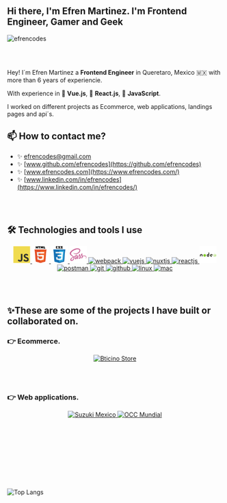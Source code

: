 ## Hi there, I'm Efren Martinez. I'm Frontend Engineer, Gamer and Geek

<p>
    <img
        src="https://res.cloudinary.com/efrencodes/image/upload/v1656648544/efrenmartinez.dev/github-header_mf6h8r.jpg"
        alt="efrencodes"
        width="100%"
        height="300"
    />
</p>

<br>
<br>

Hey! I´m Efren Martinez a **Frontend Engineer** in Queretaro, Mexico 🇲🇽 with more than 6 years of experiencie.

With experience in 💚 **Vue.js**, 💙 **React.js**, 💛 **JavaScript**.

I worked on different projects as Ecommerce, web applications, landings pages and api´s.

## 📫 How to contact me?

- ✨ [efrencodes@gmail.com](mailto:efrencodes@gmail.com)
- ✨ [www.github.com/efrencodes](https://github.com/efrencodes)
- ✨ [www.efrencodes.com](https://www.efrencodes.com/)
- ✨ [www.linkedin.com/in/efrencodes](https://www.linkedin.com/in/efrencodes/)

<br>
<br>

## 🛠️ Technologies and tools I use

<p align="center">
<a href="https://developer.mozilla.org/en-US/docs/Web/JavaScript" target="_blank"> <img src="https://raw.githubusercontent.com/devicons/devicon/master/icons/javascript/javascript-original.svg" alt="javascript" width="40" height="40"/> </a>
<a href="https://www.w3.org/html/" target="_blank"> <img src="https://raw.githubusercontent.com/devicons/devicon/master/icons/html5/html5-original-wordmark.svg" alt="html5" width="40" height="40"/> </a>
<a href="https://www.w3schools.com/css/" target="_blank"> <img src="https://raw.githubusercontent.com/devicons/devicon/master/icons/css3/css3-original-wordmark.svg" alt="css3" width="40" height="40"/> </a>
<a href="https://sass-lang.com" target="_blank"> <img src="https://raw.githubusercontent.com/devicons/devicon/master/icons/sass/sass-original.svg" alt="sass" width="40" height="40"/> </a>
<a href="#" target="_blank"> <img src="https://www.vectorlogo.zone/logos/js_webpack/js_webpack-icon.svg" alt="webpack" width="40" height="40"/> </a>
<a href="https://vuejs.org/" target="_blank"> <img src="https://www.vectorlogo.zone/logos/vuejs/vuejs-icon.svg" alt="vuejs" width="40" height="40"/> </a>
<a href="#" target="_blank"> <img src="https://www.vectorlogo.zone/logos/nuxtjs/nuxtjs-icon.svg" alt="nuxtjs" width="40" height="40"/> </a>
<a href="#" target="_blank"> <img src="https://www.vectorlogo.zone/logos/reactjs/reactjs-icon.svg" alt="reactjs" width="40" height="40"/> </a>
<a href="https://nodejs.org" target="_blank"> <img src="https://raw.githubusercontent.com/devicons/devicon/master/icons/nodejs/nodejs-original-wordmark.svg" alt="nodejs" width="40" height="40"/> </a>
<a href="https://www.postman.com/" target="_blank"> <img src="https://www.vectorlogo.zone/logos/getpostman/getpostman-icon.svg" alt="postman" width="40" height="40"/> </a>
<a href="https://git-scm.com/" target="_blank"> <img src="https://www.vectorlogo.zone/logos/git-scm/git-scm-icon.svg" alt="git" width="40" height="40"/> </a>
<a href="https://github.com/efrenmartinez" target="_blank"> <img src="https://www.vectorlogo.zone/logos/github/github-icon.svg" alt="github" width="40" height="40"/> </a>
<a href="#" target="_blank"> <img src="https://www.vectorlogo.zone/logos/linux/linux-icon.svg" alt="linux" width="40" height="40"/> </a>
<a href="#" target="_blank"> <img src="https://www.vectorlogo.zone/logos/apple/apple-icon.svg" alt="mac" width="40" height="40"/> </a>
</p>

<br>
<br>

## ✨These are some of the projects I have built or collaborated on.

### 👉 Ecommerce.

<p align="center">
    <a
        href="https://store.bticino.com.mx/"
        target="_blank">
            <img
                src="https://res.cloudinary.com/efrencodes/image/upload/v1654746894/efrenmartinez.dev/projects/project_bticino_store_na06wi.webp"
                alt="Bticino Store"
                width="420"
                height="280"
            />
    </a>
</p>
<br>
<br>

### 👉 Web applications.

<p align="center">
    <a
        href="https://www.suzuki.com.mx/autos"
        target="_blank">
            <img
                src="https://res.cloudinary.com/efrencodes/image/upload/v1654746894/efrenmartinez.dev/projects/project_suzuki_f8uzdh.webp"
                alt="Suzuki Mexico"
                width="420"
                height="280"
            />
    </a>
    <a
        href="https://www.occ.com.mx/empresas/"
        target="_blank">
            <img
                src="https://res.cloudinary.com/efrencodes/image/upload/v1656647919/efrenmartinez.dev/projects/occ-mundial_rgmlcr.webp"
                alt="OCC Mundial"
                width="420"
                height="280"
            />
    </a>
</p>
<br>
<br>

<br>
<br>

<br>
<br>

  <br>
  <br>

![Top Langs](https://github-readme-stats.vercel.app/api/top-langs/?username=efrencodes&layout=compact&title_color=007bff&text_color=e7e7e7&icon_color=007bff&bg_color=171c28)
